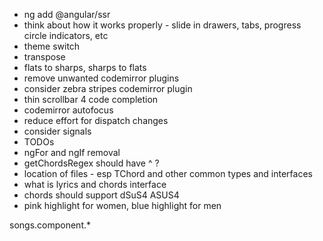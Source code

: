 * ng add @angular/ssr
* think about how it works properly - slide in drawers, tabs, progress circle indicators, etc
* theme switch
* transpose
* flats to sharps, sharps to flats
* remove unwanted codemirror plugins
* consider zebra stripes codemirror plugin
* thin scrollbar 4 code completion
* codemirror autofocus
* reduce effort for dispatch changes
* consider signals
* TODOs
* ngFor and ngIf removal
* getChordsRegex should have ^ ?
* location of files - esp TChord and other common types and interfaces
* what is lyrics and chords interface
* chords should support dSuS4 ASUS4
* pink highlight for women, blue highlight for men

songs.component.*
